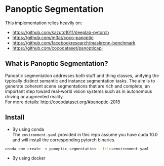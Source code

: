 # Panoptic Segmentation
This implementation relies heavily on:  
- https://github.com/kazuto1011/deeplab-pytorch
- https://github.com/m3at/coco-panoptic
- https://github.com/facebookresearch/maskrcnn-benchmark
- https://github.com/cocodataset/panopticapi

## What is Panoptic Segmentation?
Panoptic segmentation addresses both stuff and thing classes, unifying the typically distinct semantic 
and instance segmentation tasks. The aim is to generate coherent scene segmentations 
that are rich and complete, an important step toward real-world vision systems such as in 
autonomous driving or augmented reality.  
For more details: http://cocodataset.org/#panoptic-2018
## Install
* By using conda  
The `environment.yaml` provided in this repo assume you have cuda 10.0 and will install the 
corresponding pytorch binaries.
```bash
conda env create -n panoptic_segmentation --file=environment.yaml
```

* By using docker  
